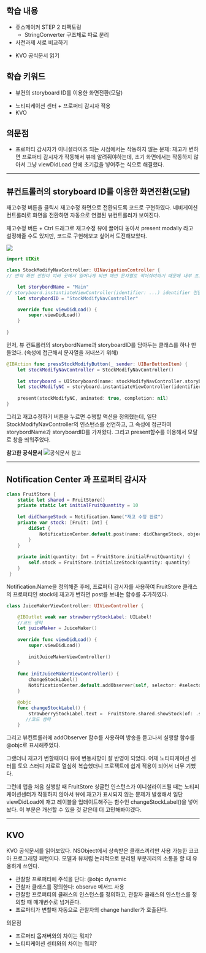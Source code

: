 ## 학습 내용
- 쥬스메이커 STEP 2 리팩토링
    * StringConverter 구조체로 따로 분리
- 사전과제 서로 비교하기
* KVO 공식문서 읽기 

## 학습 키워드
- 뷰컨의 storyboard ID를 이용한 화면전환(모달)
* 노티피케이션 센터 + 프로퍼티 감시자 적용
* KVO

## 의문점
- 프로퍼티 감시자가 이니셜라이즈 되는 시점에서는 작동하지 않는 문제: 재고가 변하면 프로퍼티 감시자가 작동해서 뷰에 알려줘야하는데, 초기 화면에서는 작동하지 않아서 그냥 viewDidLoad 안에 초기값을 넣어주는 식으로 해결했다. 

---
## 뷰컨트롤러의 storyboard ID를 이용한 화면전환(모달)
재고수정 버튼을 클릭시 재고수정 화면으로 전환되도록 코드로 구현하였다. 네비게이션 컨트롤러로 화면을 전환하면 자동으로 연결된 뷰컨트롤러가 보여진다. 

재고수정 버튼 + Ctrl 드래그로 재고수정 뷰에 끌어다 놓아서 present modally 라고 설정해줄 수도 있지만, 코드로 구현해보고 싶어서 도전해보았다. 

![](https://images.velog.io/images/dev_jane/post/40b80254-05f3-47ec-8d47-1d0413b13057/%EC%8A%A4%ED%81%AC%EB%A6%B0%EC%83%B7%202021-10-29%20%EC%98%A4%EC%A0%84%2012.08.29.png)

```swift
import UIKit

class StockModifyNavController: UINavigationController {
// 만약 화면 전환이 여러 곳에서 일어나게 되면 매번 문자열로 적어줘야하기 때문에 내부 프로퍼티로 만들어줌.    

    let storybordName = "Main" 
// storyboard.instantiateViewController(identifier: ...) identifier 전달인자로 넘겨줄 문자열
    let storybordID = "StockModifyNavController" 

    override func viewDidLoad() {
        super.viewDidLoad()
    }
    
}
```
먼저, 뷰 컨트롤러의 storybordName과 storyboardID를 담아두는 클래스를 하나 만들었다. (속성에 접근해서 문자열을 꺼내쓰기 위해)


```swift
@IBAction func pressStockModifyButton(_ sender: UIBarButtonItem) {
    let stockModifyNavController = StockModifyNavController()
        
    let storyboard = UIStoryboard(name: stockModifyNavController.storybordName, bundle: nil)
    let stockModifyNC = storyboard.instantiateViewController(identifier: stockModifyNavController.storybordID)
        
    present(stockModifyNC, animated: true, completion: nil)
}
```

그리고 재고수정하기 버튼을 누르면 수행할 액션을 정의했는데,
일단 StockModifyNavController의 인스턴스를 선언하고, 그 속성에 접근하여 storybordName과 storyboardID를 가져왔다. 
그리고 present함수를 이용해서 모달로 창을 띄워주었다. 

**참고한 공식문서**
![공식문서 참고](https://images.velog.io/images/dev_jane/post/44d78582-2729-4937-9623-de4c5ad93983/%EC%8A%A4%ED%81%AC%EB%A6%B0%EC%83%B7%202021-10-29%20%EC%98%A4%EC%A0%84%2012.15.22.png)

---
## Notification Center 과 프로퍼티 감시자

```swift
class FruitStore {
    static let shared = FruitStore()
    private static let initialFruitQuantity = 10
    
    let didChangeStock = Notification.Name("재고 수정 완료")
    private var stock: [Fruit: Int] {
        didSet {
            NotificationCenter.default.post(name: didChangeStock, object: nil)
        }
    }
    
    private init(quantity: Int = FruitStore.initialFruitQuantity) {
        self.stock = FruitStore.initializeStock(quantity: quantity)
    }
 }
```
Notification.Name을 정의해준 후에, 
프로퍼티 감시자를 사용하여 FruitStore 클래스의 프로퍼티인 stock에 재고가 변하면 post를 보내는 함수를 추가하였다. 



```swift
class JuiceMakerViewController: UIViewController {

    @IBOutlet weak var strawberryStockLabel: UILabel!
    //코드 생략
    let juiceMaker = JuiceMaker()
    
    override func viewDidLoad() {
        super.viewDidLoad()
  
        initJuiceMakerViewController()
    }
    
    func initJuiceMakerViewController() {
        changeStockLabel()
        NotificationCenter.default.addObserver(self, selector: #selector(changeStockLabel), name: FruitStore.shared.didChangeStock, object: nil)
    }

    @objc
    func changeStockLabel() {
        strawberryStockLabel.text =  FruitStore.shared.showStock(of: .strawberry)
       //코드 생략
    }
```
그리고 뷰컨트롤러에 addObserver 함수를 사용하여 방송을 듣고나서 실행할 함수를 @objc로 표시해주었다. 

그랬더니 재고가 변할때마다 뷰에 변동사항이 잘 반영이 되었다.
어제 노티피케이션 센터를 토요 스터디 자료로 열심히 복습했더니 프로젝트에 쉽게 적용이 되어서 너무 기뻤다.

그런데 앱을 처음 실행할 때 FruitStore 싱글턴 인스턴스가 이니셜라이즈될 때는 노티피케이션센터가 작동하지 않아서 뷰에 재고가 표시되지 않는 문제가 발생해서 일단 viewDidLoad에 재고 레이블을 업데이트해주는 함수인 changeStockLabel()을 넣어놨다.
이 부분은 개선할 수 있을 것 같은데 더 고민해봐야겠다. 

---

## KVO
KVO 공식문서를 읽어보았다.
NSObject에서 상속받은 클래스끼리만 사용 가능한 코코아 프로그래밍 패턴이다. 모델과 뷰처럼 논리적으로 분리된 부분끼리의 소통을 할 때 유용하게 쓰인다. 

- 관찰할 프로퍼티에 주석을 단다: @objc dynamic
- 관찰자 클래스를 정의한다: observe 메서드 사용
- 관찰할 프로퍼티의 클래스의 인스턴스를 정의하고, 관찰자 클래스의 인스턴스를 정의할 때 매개변수로 넘겨준다. 
- 프로퍼티가 변할때 자동으로 관찰자의 change handler가 호출된다.

의문점
- 프로퍼티 옵저버와의 차이는 뭐지?
- 노티피케이션 센터와의 차이는 뭐지?








